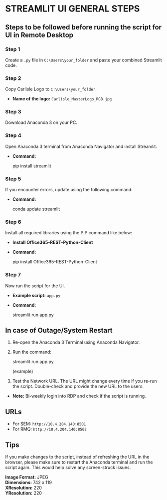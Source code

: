 
# STREAMLIT UI GENERAL STEPS

## Steps to be followed before running the script for UI in Remote Desktop

### Step 1
Create a `.py` file in `C:\Users\your_folder` and paste your combined Streamlit code.

### Step 2
Copy Carlisle Logo to `C:\Users\your_folder`.

- **Name of the logo:** `Carlisle_MasterLogo_RGB.jpg`

### Step 3
Download Anaconda 3 on your PC.

### Step 4
Open Anaconda 3 terminal from Anaconda Navigator and install Streamlit.

- **Command:**
  
  pip install streamlit
  

### Step 5
If you encounter errors, update using the following command:

- **Command:**
  
  conda update streamlit
  

### Step 6
Install all required libraries using the PIP command like below:

- **Install Office365-REST-Python-Client**
- **Command:**
  
  pip install Office365-REST-Python-Client
  

### Step 7
Now run the script for the UI.

- **Example script:** `app.py`
- **Command:**
  
  streamlit run app.py
  

## In case of Outage/System Restart

1. Re-open the Anaconda 3 Terminal using Anaconda Navigator.
2. Run the command: 
   
   streamlit run app.py
   
   (example)

3. Test the Network URL. The URL might change every time if you re-run the script. Double-check and provide the new URL to the users.

- **Note:** Bi-weekly login into RDP and check if the script is running.

## URLs

- For SEM: `http://10.4.204.140:8501`
- For RMQ: `http://10.4.204.140:8502`

## Tips

If you make changes to the script, instead of refreshing the URL in the browser, please make sure to restart the Anaconda terminal and run the script again. This would help solve any screen-struck issues.

**Image Format:** JPEG  
**Dimensions:** 742 x 119  
**XResolution:** 220  
**YResolution:** 220
